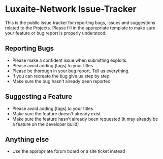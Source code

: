 # Luxaite-Network Issue-Tracker
This is the public issue tracker for reporting bugs, issues and suggestions related to the Projects. Please fill in the appropriate template to make sure your feature or bug report is properly understood.

## Reporting Bugs
- Please make a confident issue when submitting exploits.
- Please avoid adding [tags] to your titles
- Please be thorough in your bug report. Tell us everything.
- If you can recreate the bug give us step by step
- Make sure the bug hasn't already been reported

## Suggesting a Feature
- Please avoid adding [tags] to your titles
- Make sure the feature doesn't already exist
- Make sure the feature hasn't already been requested (it may already be a feature on the developer build)

## Anything else
- Use the appropriate forum board or a site ticket instead